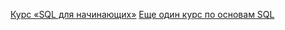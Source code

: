 [Курс «SQL для начинающих»](https://vk.com/wall-101965347_49084)
[Еще один курс по основам SQL](https://vk.com/wall-101965347_47644)